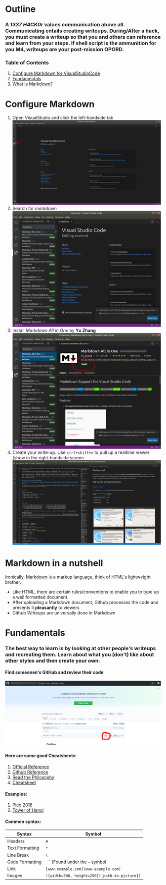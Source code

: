 # Outline

### A ***1337 H4CK0r*** values communication above all. Communicating entails creating writeups. During/After a hack, you must create a writeup so that you and others can **reference** and **learn** from your steps. If shell script is the ammunition for you M4, writeups are your post-mission OPORD.

### Table of Contents
1. [Configure Markdown for VisualStudioCode](#Configure-Markdown)
2. [Fundamentals](#Fundamentals)
3. [What is Markdown?](#Markdown-in-a-nutshell)
   
# Configure Markdown
1. Open VisualStudio and click the left-handside tab ![width=300, height=250](pictures/Markdown1.png)
2. Search for *markdown*![width=300, height=250](pictures/Markdown2.png)
3. Install *Markdown All in One* by **Yu Zhang**![width=300, height=250](pictures/Markdown3.png)
4. Create your write-up. Use `ctrl+shift+v` to pull up a realtime viewer (show in the right-handside screen![width=300, height=250](pictures/Markdown4.png)


# Markdown in a nutshell
Ironically, [Markdown](https://en.wikipedia.org/wiki/Markdown) is a markup language, think of HTML's lightweight brother.
* Like HTML, there are certain rules/conventions to enable you to type up a well formatted document.
* After uploading a Markdown document, Github processes the code and presents it **pleasantly** to viewers
* Github Writeups are universally done in Markdown

# Fundamentals

### The best way to learn is by looking at other people's writeups and recreating them. Learn about what you (don't) like about other styles and then create your own.

#### Find someonen's GitHub and review their code
![width=300, height=250](pictures/Markdown.png)


#### Here are some good Cheatsheets:
1. [Official Reference](https://commonmark.org/help/)
2. [Github Reference](https://guides.github.com/features/mastering-markdown/)
3. [Read the Philosophy](https://daringfireball.net/projects/markdown/syntax#philosophy)
4. [Cheatsheet](https://github.com/adam-p/markdown-here/wiki/Markdown-Cheatsheet)


#### Examples:
1. [Pico 2018](https://tcode2k16.github.io/blog/posts/picoctf-2018-writeup/main/)
2. [Tower of Hanoi](https://toh.necst.it/ructf2019/attack/defense/Brainhugger/)


#### Common syntax:
| Syntax | Symbol |
| - | - |
| Headers | `#` |
| Text Formatting | `*` |
| Line Break | `\` |
| Code Formatting | ` ` ` (Found under the ``~`` symbol|
| Link | `[www.example.com](www.example.com)` |
| Images | `![width=300, height=250]([path-to-picture])` |
